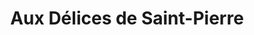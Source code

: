 ---
title: "Aux Délices de Saint-Pierre"
url: /caen/aux-delices-de-saint-pierre/
shop: boulangerie
---